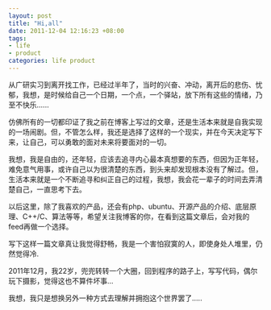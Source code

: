```yaml
---
layout: post
title: "Hi,all"
date: 2011-12-04 12:16:23 +08:00
tags:
- life
- product
categories: life product
---
```


从广研实习到离开找工作，已经过半年了，当时的兴奋、冲动，离开后的悲伤、忧郁，我想，是时候给自己一个日期，一个点，一个驿站，放下所有这些的情绪，乃至不快乐......

仿佛所有的一切都印证了我之前在博客上写过的文章，还是生活本来就是自我实现的一场闹剧。但，不管怎么样，我还是选择了这样的一个现实，并在今天决定写下来，让自己，可以勇敢的面对未来将要面对的一切。

我想，我是自由的，还年轻，应该去追寻内心最本真想要的东西，但因为正年轻，难免意气用事，或许自己以为很清楚的东西，到头来却发现根本没有了解过。但，生活本来就是一个不断追寻和纠正自己的过程，我想，我会花一辈子的时间去弄清楚自己，一直思考下去。

以后这里，除了我喜欢的产品，还会有php、ubuntu、开源产品的介绍、底层原理、C++/C、算法等等，希望关注我博客的你，在看到这篇文章后，会对我的feed再做一个选择。

写下这样一篇文章真让我觉得舒畅，我是一个害怕寂寞的人，即使身处人堆里，仍然觉得冷.

2011年12月，我22岁，兜兜转转一个大圈，回到程序的路子上，写写代码，偶尔玩下摄影，觉得这也不算件坏事...

我想，我只是想换另外一种方式去理解并拥抱这个世界罢了.....
